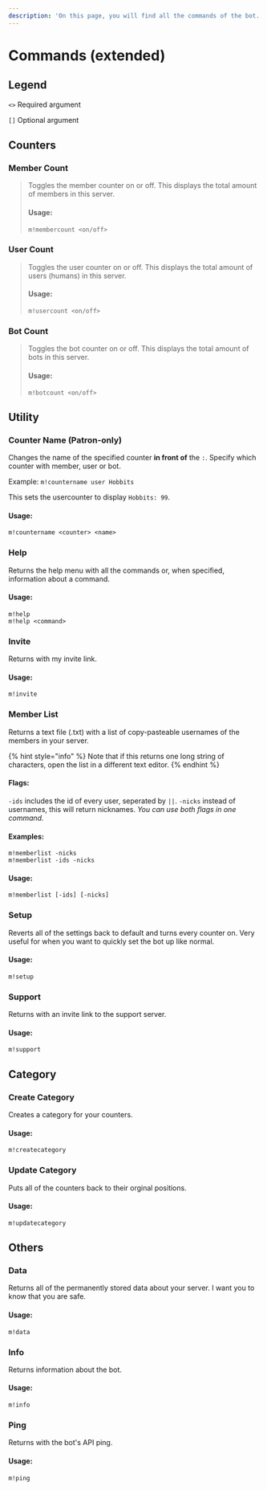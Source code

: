 ```yaml
---
description: 'On this page, you will find all the commands of the bot.'
---
```


# Commands \(extended\)

## Legend

`<>` Required argument

`[]` Optional argument

## Counters

### Member Count

> Toggles the member counter on or off. This displays the total amount of members in this server.
>
> #### Usage:
>
> ```text
> m!membercount <on/off>
> ```

### User Count

> Toggles the user counter on or off. This displays the total amount of users \(humans\) in this server.
>
> #### Usage:
>
> ```text
> m!usercount <on/off>
> ```

### Bot Count

> Toggles the bot counter on or off. This displays the total amount of bots in this server.
>
> #### Usage:
>
> ```text
> m!botcount <on/off>
> ```

## Utility

### Counter Name \(Patron-only\)

Changes the name of the specified counter **in front of** the `:`. Specify which counter with member, user or bot.

Example: `m!countername user Hobbits`

This sets the usercounter to display `Hobbits: 99`.

#### Usage:

```text
m!countername <counter> <name>
```

### Help

Returns the help menu with all the commands or, when specified, information about a command.

#### Usage:

```text
m!help
m!help <command>
```

### Invite

Returns with my invite link.

#### Usage:

```text
m!invite
```

### Member List

Returns a text file \(.txt\) with a list of copy-pasteable usernames of the members in your server.

{% hint style="info" %}
Note that if this returns one long string of characters, open the list in a different text editor.
{% endhint %}

#### Flags:

`-ids` includes the id of every user, seperated by `||`. `-nicks` instead of usernames, this will return nicknames. _You can use both flags in one command._

#### Examples:

```text
m!memberlist -nicks
m!memberlist -ids -nicks
```

#### Usage:

```text
m!memberlist [-ids] [-nicks]
```

### Setup

Reverts all of the settings back to default and turns every counter on. Very useful for when you want to quickly set the bot up like normal.

#### Usage:

```text
m!setup
```

### Support

Returns with an invite link to the support server.

#### Usage:

```text
m!support
```

## Category

### Create Category

Creates a category for your counters.

#### Usage:

```text
m!createcategory
```

### Update Category

Puts all of the counters back to their orginal positions.

#### Usage:

```text
m!updatecategory
```

## Others

### Data

Returns all of the permanently stored data about your server. I want you to know that you are safe.

#### Usage:

```text
m!data
```

### Info

Returns information about the bot.

#### Usage:

```text
m!info
```

### Ping

Returns with the bot's API ping.

#### Usage:

```text
m!ping
```

